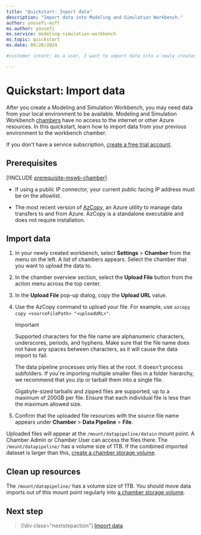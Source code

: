 ```yaml
---
title: "Quickstart: Inport data"
description: "Import data into Modeling and Simulation Workbench."
author: yousefi-msft
ms.author: yousefi
ms.service: modeling-simulation-workbench
ms.topic: quickstart
ms.date: 09/28/2024

#customer intent: As a user, I want to import data into a newly created Modeling and Simulation Workbench

---
```


# Quickstart: Import data

After you create a Modeling and Simulation Workbench, you may need data from your local environment to be available. Modeling and Simulation Workbench [chambers](./concept-chambers.md) have no access to the internet or other Azure resources. In this quickstart, learn how to import data from your previous environment to the workbench chamber.

If you don't have a service subscription,  [create a free trial account](https://azure.microsoft.com/free/?WT.mc_id=A261C142F).

## Prerequisites

[!INCLUDE [prerequisite-mswb-chamber](includes/prerequisite-chamber.md)]

* If using a public IP connector, your current public facing IP address must be on the allowlist.

* The most recent version of [AzCopy](/azure/storage/common/storage-use-azcopy-v10?tabs=dnf), an Azure utility to manage data transfers to and from Azure. AzCopy is a standalone executable and does not require installation.

## Import data

1. In your newly created workbench, select **Settings** > **Chamber** from the menu on the left. A list of chambers appears. Select the chamber that you want to upload the data to.

1. In the chamber overview section, select the **Upload File** button from the action menu across the top center.

1. In the **Upload File** pop-up dialog, copy the **Upload URL** value.

1. Use the AzCopy command to upload your file. For example, use `azcopy copy <sourceFilePath> "<uploadURL>"`.

   > [!IMPORTANT]
   > Supported characters for the file name are alphanumeric characters, underscores, periods, and hyphens. Make sure that the file name does not have any spaces between characters, as it will cause the data import to fail.
   >
   > The data pipeline processes only files at the root. It doesn't process subfolders. If you're importing multiple smaller files in a folder hierarchy, we recommend that you zip or tarball them into a single file.
   >
   > Gigabyte-sized tarballs and zipped files are supported, up to a maximum of 200GB per file. Ensure that each individual file is less than the maximum allowed size.

1. Confirm that the uploaded file resources with the source file name appears under **Chamber** > **Data Pipeline** > **File**.

Uploaded files will appear at the `/mount/datapipeline/datain` mount point.  A Chamber Admin or Chamber User can access the files there.  The `/mount/datapipeline/` has a volume size of 1TB. If the combined imported dataset is larger than this, [create a chamber storage volume](./how-to-guide-manage-chamber-storage.md).

## Clean up resources

The `/mount/datapipeline/` has a volume size of 1TB. You should move data imports out of this mount point regularly into [a chamber storage volume](./how-to-guide-manage-chamber-storage.md).

## Next step

> [!div class="nextstepaction"]
> [Import data](./quickstart-import-data.md)
